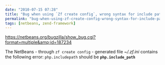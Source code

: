 ```yaml
---
date: "2010-07-15 07:28"
title: "Bug when using `Zf create config`, wrong syntax for include path"
permalink: "bug-when-using-zf-create-config-wrong-syntax-for-include-path"
tags: [netbeans, zend-framework]
---
```


<a href="https://netbeans.org/bugzilla/show_bug.cgi?format=multiple&amp;id=187234">https://netbeans.org/bugzilla/show_bug.cgi?format=multiple&amp;id=187234</a>

The NetBeans - through <code>zf create config</code> - generated file <em>~/.zf.ini</em> contains the following error:
<code>php.includepath</code> should be <strong><code>php.include_path</code></strong>
